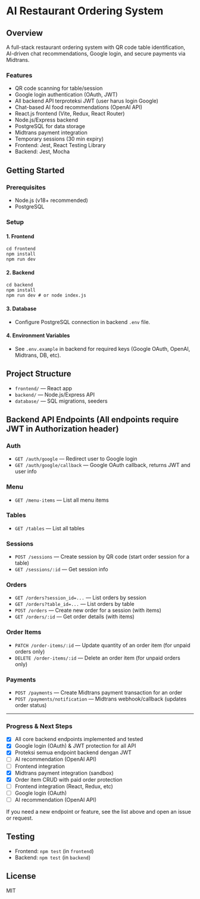 # AI Restaurant Ordering System

## Overview
A full-stack restaurant ordering system with QR code table identification, AI-driven chat recommendations, Google login, and secure payments via Midtrans.

### Features
- QR code scanning for table/session
- Google login authentication (OAuth, JWT)
- All backend API terproteksi JWT (user harus login Google)
- Chat-based AI food recommendations (OpenAI API)
- React.js frontend (Vite, Redux, React Router)
- Node.js/Express backend
- PostgreSQL for data storage
- Midtrans payment integration
- Temporary sessions (30 min expiry)
- Frontend: Jest, React Testing Library
- Backend: Jest, Mocha

## Getting Started

### Prerequisites
- Node.js (v18+ recommended)
- PostgreSQL

### Setup

#### 1. Frontend
```
cd frontend
npm install
npm run dev
```

#### 2. Backend
```
cd backend
npm install
npm run dev # or node index.js
```

#### 3. Database
- Configure PostgreSQL connection in backend `.env` file.

#### 4. Environment Variables
- See `.env.example` in backend for required keys (Google OAuth, OpenAI, Midtrans, DB, etc).

## Project Structure

- `frontend/` — React app
- `backend/` — Node.js/Express API
- `database/` — SQL migrations, seeders

## Backend API Endpoints (All endpoints require JWT in Authorization header)

### Auth
- `GET /auth/google` — Redirect user to Google login
- `GET /auth/google/callback` — Google OAuth callback, returns JWT and user info

### Menu
- `GET /menu-items` — List all menu items

### Tables
- `GET /tables` — List all tables

### Sessions
- `POST /sessions` — Create session by QR code (start order session for a table)
- `GET /sessions/:id` — Get session info

### Orders
- `GET /orders?session_id=...` — List orders by session
- `GET /orders?table_id=...` — List orders by table
- `POST /orders` — Create new order for a session (with items)
- `GET /orders/:id` — Get order details (with items)

### Order Items
- `PATCH /order-items/:id` — Update quantity of an order item (for unpaid orders only)
- `DELETE /order-items/:id` — Delete an order item (for unpaid orders only)

### Payments
- `POST /payments` — Create Midtrans payment transaction for an order
- `POST /payments/notification` — Midtrans webhook/callback (updates order status)

---

### Progress & Next Steps
- [x] All core backend endpoints implemented and tested
- [x] Google login (OAuth) & JWT protection for all API
- [x] Proteksi semua endpoint backend dengan JWT
- [ ] AI recommendation (OpenAI API)
- [ ] Frontend integration
- [x] Midtrans payment integration (sandbox)
- [x] Order item CRUD with paid order protection
- [ ] Frontend integration (React, Redux, etc)
- [ ] Google login (OAuth)
- [ ] AI recommendation (OpenAI API)

If you need a new endpoint or feature, see the list above and open an issue or request.

## Testing
- Frontend: `npm test` (in `frontend`)
- Backend: `npm test` (in `backend`)

## License
MIT
